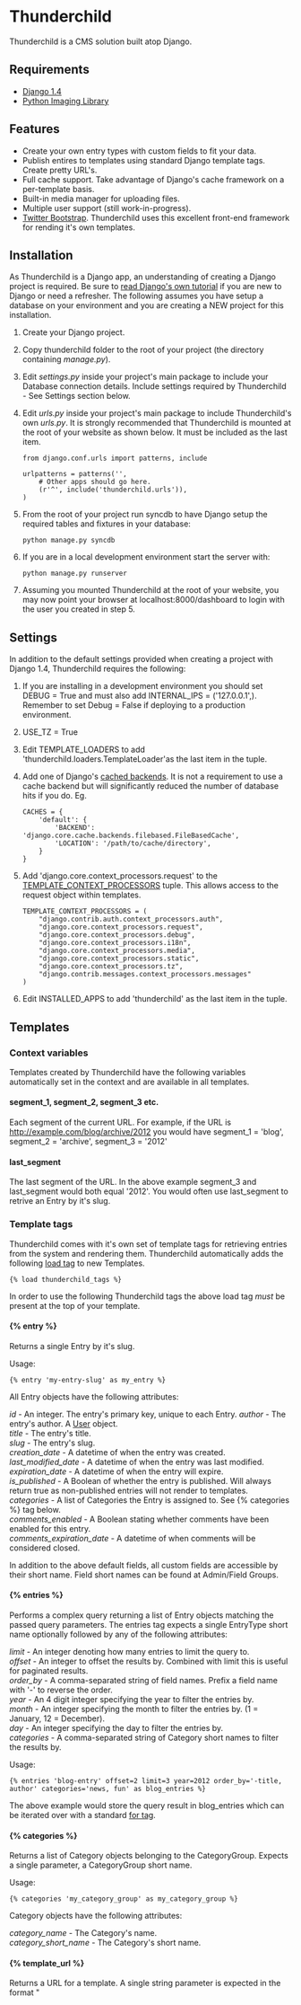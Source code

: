 # Thunderchild

Thunderchild is a CMS solution built atop Django.

## Requirements

* [Django 1.4](https://www.djangoproject.com/)
* [Python Imaging Library](http://www.pythonware.com/products/pil/)

## Features

* Create your own entry types with custom fields to fit your data.
* Publish entires to templates using standard Django template tags. Create pretty URL's.
* Full cache support. Take advantage of Django's cache framework on a per-template basis.
* Built-in media manager for uploading files.
* Multiple user support (still work-in-progress).
* [Twitter Bootstrap](http://twitter.github.com/bootstrap/). Thunderchild uses this excellent front-end framework for rending it's own templates.

## Installation

As Thunderchild is a Django app, an understanding of creating a Django project is required. Be sure to [read Django's own tutorial](https://docs.djangoproject.com/en/dev/intro/tutorial01/) 
if you are new to Django or need a refresher. The following assumes you have setup a database on your environment and you are creating a NEW project for this installation.

1. Create your Django project.
2. Copy thunderchild folder to the root of your project (the directory containing *manage.py*).
3. Edit *settings.py* inside your project's main package to include your Database connection details. Include settings required by Thunderchild - See Settings section below.
4. Edit *urls.py* inside your project's main package to include Thunderchild's own *urls.py*. It is strongly recommended that Thunderchild is mounted at the root of your website as shown below. It must be
included as the last item.

	```
	from django.conf.urls import patterns, include
	
	urlpatterns = patterns('',
		# Other apps should go here.
	    (r'^', include('thunderchild.urls')),
	)
	```

5. From the root of your project run syncdb to have Django setup the required tables and fixtures in your database:

	```
	python manage.py syncdb
	```
    
6. If you are in a local development environment start the server with:

	```
	python manage.py runserver
	```
	
7. Assuming you mounted Thunderchild at the root of your website, you may now point your browser at localhost:8000/dashboard to login with the user you created in step 5.

## Settings

In addition to the default settings provided when creating a project with Django 1.4, Thunderchild requires the following:

1. If you are installing in a development environment you should set DEBUG = True and must also add INTERNAL_IPS = ('127.0.0.1',). Remember to set Debug = False if deploying to a production environment.
2. USE_TZ = True
3. Edit TEMPLATE_LOADERS to add 'thunderchild.loaders.TemplateLoader'as the last item in the tuple.
4. Add one of Django's [cached backends](https://docs.djangoproject.com/en/dev/topics/cache/). It is not a requirement to use a cache backend but will significantly reduced the number of database hits if you do. Eg.

	```
	CACHES = {
	    'default': {
	        'BACKEND': 'django.core.cache.backends.filebased.FileBasedCache',
	        'LOCATION': '/path/to/cache/directory',
	    }
	}
	```

5. Add 'django.core.context_processors.request' to the [TEMPLATE_CONTEXT_PROCESSORS](https://docs.djangoproject.com/en/dev/ref/settings/#template-context-processors) tuple. This allows access to the request object within templates.

	```
	TEMPLATE_CONTEXT_PROCESSORS = (
	    "django.contrib.auth.context_processors.auth",
	    "django.core.context_processors.request",
	    "django.core.context_processors.debug",
	    "django.core.context_processors.i18n",
	    "django.core.context_processors.media",
	    "django.core.context_processors.static",
	    "django.core.context_processors.tz",
	    "django.contrib.messages.context_processors.messages"
	)
	```
	
6. Edit INSTALLED_APPS to add 'thunderchild' as the last item in the tuple.

## Templates

### Context variables

Templates created by Thunderchild have the following variables automatically set in the context and are available in all templates.

#### segment_1, segment_2, segment_3 etc.

Each segment of the current URL. For example, if the URL is http://example.com/blog/archive/2012 you would have segment_1 = 'blog', segment_2 = 'archive', segment_3 = '2012'

#### last_segment

The last segment of the URL. In the above example segment_3 and last_segment would both equal '2012'. You would often use last_segment to retrive an Entry by it's slug.

### Template tags

Thunderchild comes with it's own set of template tags for retrieving entries from the system and rendering them. Thunderchild automatically adds the 
following [load tag](https://docs.djangoproject.com/en/1.4/ref/templates/builtins/#load) to new Templates.

	{% load thunderchild_tags %}
	
In order to use the following Thunderchild tags the above load tag *must* be present at the top of your template.

#### {% entry %}

Returns a single Entry by it's slug.

Usage:

	{% entry 'my-entry-slug' as my_entry %}
	
All Entry objects have the following attributes:

*id* - An integer. The entry's primary key, unique to each Entry.
*author* - The entry's author. A [User](https://docs.djangoproject.com/en/1.4/topics/auth/#users) object.  
*title* - The entry's title.  
*slug* - The entry's slug.  
*creation_date* - A datetime of when the entry was created.  
*last_modified_date* - A datetime of when the entry was last modified.  
*expiration_date* - A datetime of when the entry will expire.  
*is_published* - A Boolean of whether the entry is published. Will always return true as non-published entries will not render to templates.  
*categories* - A list of Categories the Entry is assigned to. See {% categories %} tag below.  
*comments_enabled* - A Boolean stating whether comments have been enabled for this entry.  
*comments_expiration_date* - A datetime of when comments will be considered closed.  

In addition to the above default fields, all custom fields are accessible by their short name. Field short names can be found at Admin/Field Groups.

#### {% entries %}

Performs a complex query returning a list of Entry objects matching the passed query parameters. The entries tag expects a single EntryType short name 
optionally followed by any of the following attributes:

*limit* - An integer denoting how many entries to limit the query to.  
*offset* - An integer to offset the results by. Combined with limit this is useful for paginated results.  
*order_by* - A comma-separated string of field names. Prefix a field name with '-' to reverse the order.  
*year* - An 4 digit integer specifying the year to filter the entries by.  
*month* - An integer specifying the month to filter the entries by. (1 = January, 12 = December).  
*day* - An integer specifying the day to filter the entries by.  
*categories* - A comma-separated string of Category short names to filter the results by.  

Usage:

	{% entries 'blog-entry' offset=2 limit=3 year=2012 order_by='-title, author' categories='news, fun' as blog_entries %}
	
The above example would store the query result in blog_entries which can be iterated over with a standard [for tag](https://docs.djangoproject.com/en/1.4/ref/templates/builtins/#for).
	
#### {% categories %}

Returns a list of Category objects belonging to the CategoryGroup. Expects a single parameter, a CategoryGroup short name.

Usage:

	{% categories 'my_category_group' as my_category_group %}	

Category objects have the following attributes:

*category_name* - The Category's name.  
*category_short_name* - The Category's short name.  
	
#### {% template_url %}

Returns a URL for a template. A single string parameter is expected in the format "<template group>/<template name>".

Usage:

	{% template_url "staff/all" %}

## Comments

Thunderchild includes 2 template snippets to help rending comments in your template. They are "thunderchild/snippets/comment_form.html" for rending a comment submission form 
and "thunderchild/snippets/comments.html" for rendering the (approved) comments for an Entry. Both snippets have classes set in their markup for styling but feel free to edit 
these files if the markup is not to your liking. Each snippet can be included in your template using Django's standard 
[include tag](https://docs.djangoproject.com/en/dev/ref/templates/builtins/?from=olddocs#include) and requires an Entry be passed via the entry variable.

Example:

	```
	{% entry 'my-entry' as my_entry %}
	
	{% include "thunderchild/snippets/comments.html" with entry=my_entry %}
	
	{% include "thunderchild/snippets/comment_form.html" with entry=my_entry %}
	```
	
By default the comment form will redirect users to "/comment/thankyou" on success and "/comment/error"	if there is an error processing the form (such as an invalid email address). Be sure
to create templates at these locations. Alternatively, you may set the success and error URL's explicitly.

Example:

	{% include "thunderchild/snippets/comment_form.html" with entry=my_entry success_url="/my/custom/success/url" error_url="/my/custom/error/url" %}
	
	
